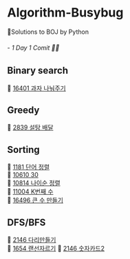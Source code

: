# Algorithm-Busybug
🐞Solutions to BOJ by Python
###### - 1 Day 1 Comit 👩‍💻

## Binary search
📌 [16401 과자 나눠주기](https://www.acmicpc.net/problem/16401)
## Greedy
📌 [2839 설탕 배달](https://www.acmicpc.net/problem/2839)   
## Sorting
📌 [1181 단어 정렬](https://www.acmicpc.net/problem/1181)  
📌 [10610 30](https://www.acmicpc.net/problem/10610)  
📌 [10814 나이순 정렬](https://www.acmicpc.net/problem/10814)   
📌 [11004 K번째 수](https://www.acmicpc.net/problem/11004)   
📌 [16496 큰 수 만들기](https://www.acmicpc.net/problem/16496)   
## DFS/BFS
📌 [2146 다리만들기](https://www.acmicpc.net/problem/2146)   
📌 [1654 랜선자르기](https://www.acmicpc.net/problem/1654)
📌 [2146 숫자카드2](https://www.acmicpc.net/problem/10816)
